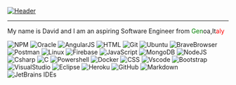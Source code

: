 [![Header](https://readme-typing-svg.demolab.com?font=Nabla&size=48&duration=2500&pause=500&color=F26C1F&center=true&vCenter=true&width=1000&height=75&lines=Hi%2C+nice+to+meet+you!;Ciao%2C+piacere+di+conoscerti!;Privet!+Rad+tebya+videt'!;%C2%A1Hola+mucho+gusto!;Bonjour+heureux+de+vous+rencontrer!;%E4%BD%A0%E5%A5%BD%E5%BE%88%E9%AB%98%E5%85%B4%E8%A7%81%E5%88%B0%E4%BD%A0%EF%BC%81)](https://git.io/typing-svg)

<!-- Thanks to  @DenverCoder1 -->

---
My name is David and I am an aspiring Software Engineer from <span style="color:green">Gen</span>oa,It<span style="color:red">aly</span> 


<img alt="NPM" src="https://img.shields.io/badge/Npm-ff0505?style=flat-square&logo=npm&logoColor=white" />
<img alt="Oracle" src="https://img.shields.io/badge/Oracle%20SQL-F80000?style=flat-square&logo=oracle&logoColor=white" />
<img alt="AngularJS" src="https://img.shields.io/badge/AngularJs-DD0031?style=flat-square&logo=angularjs&logoColor=white" />
<img alt="HTML" src="https://img.shields.io/badge/HTML-ff3f0a?style=flat-square&logo=html5&logoColor=white" />
<img alt="Git" src="https://img.shields.io/badge/Git-ff4524?style=flat-square&logo=git&logoColor=white" />
<img alt="Ubuntu" src="https://img.shields.io/badge/Ubuntu-ff4b0a?style=flat-square&logo=ubuntu&logoColor=white" />
<img alt="BraveBrowser" src="https://img.shields.io/badge/Bave%20Browser-ff5429?style=flat-square&logo=brave&logoColor=white" />
<img alt="Postman" src="https://img.shields.io/badge/Potsman-FF6C37?style=flat-square&logo=postman&logoColor=white" />
<img alt="Linux" src="https://img.shields.io/badge/Linux-ffc71f?style=flat-square&logo=linux&logoColor=black" />
<img alt="Firebase" src="https://img.shields.io/badge/Firebase-ffca28?style=flat-square&logo=firebase&logoColor=grey" />
<img alt="JavaScript" src="https://img.shields.io/badge/JavaScript-ffe414?style=flat-square&logo=javascript&logoColor=black" />
<img alt="MongoDB" src="https://img.shields.io/badge/MongoDB-00eb04?style=flat-square&logo=mongodb&logoColor=white" />
<img alt="NodeJS" src="https://img.shields.io/badge/NodeJs-00cc00?style=flat-square&logo=nodedotjs&logoColor=white" />
<img alt="Csharp" src="https://img.shields.io/badge/-06b300?style=flat-square&logo=csharp&logoColor=white" />
<img alt="C" src="https://img.shields.io/badge/-75b6ff?style=flat-square&logo=c&logoColor=white" />
<img alt="Powershell" src="https://img.shields.io/badge/Powershell-5291ff?style=flat-square&logo=powershell&logoColor=white" />
<img alt="Docker" src="https://img.shields.io/badge/Docker-1499ff?style=flat-square&logo=docker&logoColor=white" />
<img alt="CSS" src="https://img.shields.io/badge/CSS-0077cc?style=flat-square&logo=css3&logoColor=white" />
<img alt="Vscode" src="https://img.shields.io/badge/VS%20Code-007acc?style=flat-square&logo=visualstudiocode&logoColor=white" />
<img alt="Bootstrap" src="https://img.shields.io/badge/Bootstrap-6905ff?style=flat-square&logo=bootstrap&logoColor=white" />
<img alt="VisualStudio" src="https://img.shields.io/badge/VisualStudio-5800bd?style=flat-square&logo=visualstudio&logoColor=white" />
<img alt="Eclipse" src="https://img.shields.io/badge/Eclipse-170075?style=flat-square&logo=eclipse&logoColor=white" />
<img alt="Heroku" src="https://img.shields.io/badge/Heroku-430098?style=flat-square&logo=heroku&logoColor=white" />
<img alt="GitHub" src="https://img.shields.io/badge/GitHub-181717?style=flat-square&logo=github&logoColor=white" />
<img alt="Markdown" src="https://img.shields.io/badge/Markdown-000000?style=flat-square&logo=markdown&logoColor=white" />
<img alt="JetBrains IDEs" src="https://img.shields.io/badge/JetBrains%20IDEs-000000?style=flat-square&logo=jetbrains&logoColor=white" />
</p>
